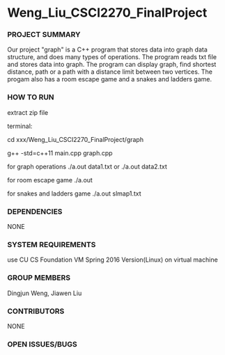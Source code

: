 # Weng_Liu_CSCI2270_FinalProject

### PROJECT SUMMARY

Our project "graph" is a C++ program that stores data into graph data
structure, and does many types of operations. The program reads txt file and
stores data into graph. The program can display graph, find shortest distance,
path or a path with a distance limit between two vertices. The progam also
has a room escape game and a snakes and ladders game.

### HOW TO RUN

extract zip file

terminal:

cd xxx/Weng_Liu_CSCI2270_FinalProject/graph

g++ -std=c++11 main.cpp graph.cpp

for graph operations		./a.out data1.txt or ./a.out data2.txt

for room escape game		./a.out

for snakes and ladders game	./a.out slmap1.txt

### DEPENDENCIES

NONE

### SYSTEM REQUIREMENTS

use CU CS Foundation VM Spring 2016 Version(Linux) on virtual machine

### GROUP MEMBERS

Dingjun Weng, Jiawen Liu

### CONTRIBUTORS

NONE

### OPEN ISSUES/BUGS
